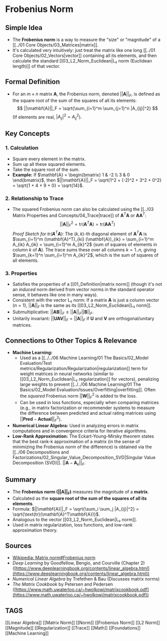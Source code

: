 # Frobenius Norm

## Simple Idea
*   The **Frobenius norm** is a way to measure the "size" or "magnitude" of a [[../01 Core Objects/03_Matrices|matrix]].
*   It's calculated very intuitively: just treat the matrix like one long [[../01 Core Objects/02_Vectors|vector]] containing all its elements, and then calculate the standard [[03_L2_Norm_Euclidean|L₂ norm (Euclidean length)]] of that vector.

## Formal Definition
*   For an $m \times n$ matrix $\mathbf{A}$, the Frobenius norm, denoted $||\mathbf{A}||_F$, is defined as the square root of the sum of the squares of all its elements:
    $$ ||\mathbf{A}||_F = \sqrt{\sum_{i=1}^m \sum_{j=1}^n |A_{ij}|^2} $$
    (If elements are real, $|A_{ij}|^2 = A_{ij}^2$).

## Key Concepts

### 1. Calculation
*   Square every element in the matrix.
*   Sum up all these squared elements.
*   Take the square root of the sum.
*   **Example:** If $\mathbf{A} = \begin{bmatrix} 1 & -2 \\ 3 & 0 \end{bmatrix}$, then
    $||\mathbf{A}||_F = \sqrt{1^2 + (-2)^2 + 3^2 + 0^2} = \sqrt{1 + 4 + 9 + 0} = \sqrt{14}$.

### 2. Relationship to Trace
*   The squared Frobenius norm can also be calculated using the [[../03 Matrix Properties and Concepts/04_Trace|trace]] of $\mathbf{A}^T\mathbf{A}$ or $\mathbf{A}\mathbf{A}^T$:
    $$ ||\mathbf{A}||_F^2 = \text{tr}(\mathbf{A}^T \mathbf{A}) = \text{tr}(\mathbf{A} \mathbf{A}^T) $$
    *Proof Sketch for $\text{tr}(\mathbf{A}^T\mathbf{A})$:* The $(k, k)$-th diagonal element of $\mathbf{A}^T\mathbf{A}$ is $\sum_{i=1}^m (\mathbf{A}^T)_{ki} (\mathbf{A})_{ik} = \sum_{i=1}^m A_{ik} A_{ik} = \sum_{i=1}^m A_{ik}^2$ (sum of squares of elements in column $k$ of $\mathbf{A}$). The trace sums these over all columns $k=1..n$, giving $\sum_{k=1}^n \sum_{i=1}^m A_{ik}^2$, which is the sum of squares of all elements.

### 3. Properties
*   Satisfies the properties of a [[01_Definition|matrix norm]] (though it's not an *induced* norm derived from vector norms in the standard operator sense, it behaves like one in many ways).
*   Consistent with the vector L₂ norm: If a matrix $\mathbf{A}$ is just a column vector ($n=1$), $||\mathbf{A}||_F$ is the same as its [[03_L2_Norm_Euclidean|L₂ norm]].
*   Submultiplicative: $||\mathbf{AB}||_F \le ||\mathbf{A}||_F ||\mathbf{B}||_F$.
*   Unitarily invariant: $||\mathbf{UAV}||_F = ||\mathbf{A}||_F$ if $\mathbf{U}$ and $\mathbf{V}$ are orthogonal/unitary matrices.

## Connections to Other Topics & Relevance
*   **Machine Learning:**
    *   Used as a [[../../06 Machine Learning/01 The Basics/02_Model Evaluation/Test metrics/Regularization/Regularization|regularization]] term for weight matrices in neural networks (similar to [[03_L2_Norm_Euclidean|L₂ regularization]] for vectors), penalizing large weights to prevent [[../../06 Machine Learning/01 The Basics/02_Model Evaluation/Issues/Overfitting|overfitting]]. Often the *squared* Frobenius norm $||\mathbf{W}||_F^2$ is added to the loss.
    *   Can be used in loss functions, especially when comparing matrices (e.g., in matrix factorization or recommender systems to measure the difference between predicted and actual rating matrices using $||\mathbf{Pred} - \mathbf{Actual}||_F^2$).
*   **Numerical Linear Algebra:** Used in analyzing errors in matrix computations and in convergence criteria for iterative algorithms.
*   **Low-Rank Approximation:** The Eckart-Young-Mirsky theorem states that the best rank-k approximation of a matrix (in the sense of minimizing the Frobenius norm of the difference) is obtained via the [[../06 Decompositions and Factorizations/02_Singular_Value_Decomposition_SVD|Singular Value Decomposition (SVD)]]. $||\mathbf{A} - \mathbf{A}_k||_F$.

## Summary
*   The **Frobenius norm ($||\mathbf{A}||_F$)** measures the magnitude of a **matrix**.
*   Calculated as the **square root of the sum of the squares of all its elements**.
*   Formula: $||\mathbf{A}||_F = \sqrt{\sum_i \sum_j |A_{ij}|^2} = \sqrt{\text{tr}(\mathbf{A}^T\mathbf{A})}$.
*   Analogous to the vector [[03_L2_Norm_Euclidean|L₂ norm]].
*   Used in matrix regularization, loss functions, and low-rank approximation theory.

## Sources
*   [Wikipedia: Matrix norm#Frobenius norm](https://en.wikipedia.org/wiki/Matrix_norm#Frobenius_norm)
*   *Deep Learning* by Goodfellow, Bengio, and Courville (Chapter 2) ([https://www.deeplearningbook.org/contents/linear_algebra.html](https://www.deeplearningbook.org/contents/linear_algebra.html))
*   *Numerical Linear Algebra* by Trefethen & Bau (Discusses matrix norms)
*   *The Matrix Cookbook* by Petersen and Pedersen ([https://www.math.uwaterloo.ca/~hwolkowi/matrixcookbook.pdf](https://www.math.uwaterloo.ca/~hwolkowi/matrixcookbook.pdf))

## TAGS
[[Linear Algebra]] [[Matrix Norm]] [[Norm]] [[Frobenius Norm]] [[L2 Norm]] [[Magnitude]] [[Regularization]] [[Trace]] [[Math]] [[Foundations]] [[Machine Learning]]